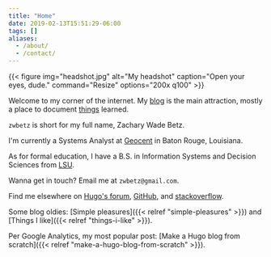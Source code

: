 ```yaml
---
title: "Home"
date: 2019-02-13T15:51:29-06:00
tags: []
aliases:
  - /about/
  - /contact/
---
```


{{< figure
img="headshot.jpg" 
alt="My headshot" 
caption="Open your eyes, dude." 
command="Resize" 
options="200x q100" >}}

<style>
  .usa-image-block img {
    border-radius: 5%;
  }
</style>

<!-- 
**Attribution**. Icon made by [Freepik](https://www.freepik.com/), from [Flaticon](https://www.flaticon.com/), licensed by [CC 3.0](http://creativecommons.org/licenses/by/3.0/). 
-->

Welcome to my corner of the internet. My [blog](/post/) is the main attraction, mostly a place to document [things](/tags/) learned.  

`zwbetz` is short for my full name, Zachary Wade Betz. 

I'm currently a Systems Analyst at [Geocent](https://www.geocent.com/) in Baton Rouge, Louisiana. 

As for formal education, I have a B.S. in Information Systems and Decision Sciences from [LSU](https://www.lsu.edu/). 

Wanna get in touch? Email me at `zwbetz@gmail.com`. 

Find me elsewhere on [Hugo's forum](https://discourse.gohugo.io/u/zwbetz/summary), [GitHub](https://github.com/zwbetz-gh), and [stackoverflow](https://stackoverflow.com/users/11499871/zwbetz). 

Some blog oldies: [Simple pleasures]({{< relref "simple-pleasures" >}}) and [Things I like]({{< relref "things-i-like" >}}). 

Per Google Analytics, my most popular post: [Make a Hugo blog from scratch]({{< relref "make-a-hugo-blog-from-scratch" >}}). 
